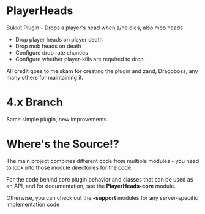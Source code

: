 # PlayerHeads
Bukkit Plugin - Drops a player's head when s/he dies, also mob heads
* Drop player heads on player death
* Drop mob heads on death
* Configure drop rate chances
* Configure whether player-kills are required to drop

All credit goes to meiskam for creating the plugin and zand, Dragoboss, any many others for maintaining it.

# 4.x Branch
Same simple plugin, new improvements.


# Where's the Source!?
The main project combines different code from multiple modules - you need to look into those module directories for the code.

For the code behind core plugin behavior and classes that can be used as an API, and for documentation, see the **PlayerHeads-core** module.

Otherwise, you can check out the **-support** modules for any server-specific implementation code
